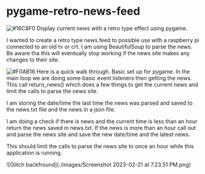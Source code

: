 # pygame-retro-news-feed

![#16C8F0](https://via.placeholder.com/15/16C8F0/000000?text=+) Display current news with a retro type effect using pygame.

I wanted to create a retro type news feed to possible use with a raspberry pi connected to an old tv or crt. I am using BeautifulSoup to parse the news. Be aware tha this will eventually stop working if the news site makes any changes to their site.

![#F0AB16](https://via.placeholder.com/15/F0AB16/000000?text=+) Here is a quick walk through. Basic set up for pygame. In the main loop we are doing some basic event listeners then getting the news. This call return_news() which does a few things to get the current news and limit the calls to parse the news site.

I am storing the date/time the last time the news was parsed and saved to the news.txt file and the news in a json file.

I am doing a check if there is news and the current time is less than an hour return the news saved in news.txt. If the news is more than an hour call out and parse the news site and save the new date/time and the latest news. 

This should limit the calls to parse the news site to once an hour while this application is running.


![Glitch backfround](./images/Screenshot 2023-02-21 at 7.23.51 PM.png)

